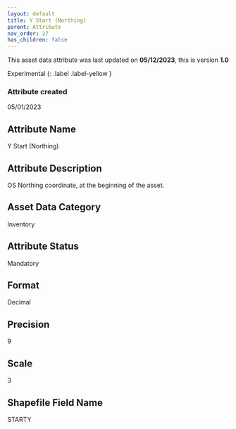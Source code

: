 ```yaml
---
layout: default
title: Y Start (Northing)
parent: Attribute
nav_order: 27
has_children: false
---
```


This asset data attribute was last updated on **05/12/2023**, this is version **1.0**

Experimental
{: .label .label-yellow }

### Attribute created
05/01/2023

## Attribute Name
Y Start (Northing)

## Attribute Description
OS Northing coordinate, at the beginning of the asset.

## Asset Data Category
Inventory

## Attribute Status
Mandatory

## Format
Decimal

## Precision
9

## Scale
3

## Shapefile Field Name
STARTY
